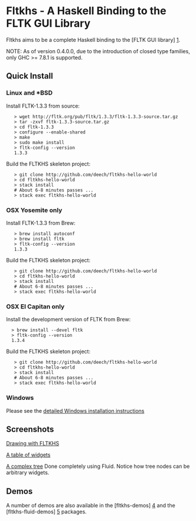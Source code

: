 Fltkhs - A Haskell Binding to the FLTK GUI Library
=============================================

Fltkhs aims to be a complete Haskell binding to the [FLTK GUI library] [1].

NOTE: As of version 0.4.0.0, due to the introduction of closed type families, only GHC >= 7.8.1 is supported.

Quick Install
-------------
### Linux and *BSD
Install FLTK-1.3.3 from source:

```
   > wget http://fltk.org/pub/fltk/1.3.3/fltk-1.3.3-source.tar.gz
   > tar -zxvf fltk-1.3.3-source.tar.gz
   > cd fltk-1.3.3
   > configure --enable-shared
   > make
   > sudo make install
   > fltk-config --version
   1.3.3
```

Build the FLTKHS skeleton project:

```
   > git clone http://github.com/deech/fltkhs-hello-world
   > cd fltkhs-hello-world
   > stack install
   # About 6-8 minutes passes ...
   > stack exec fltkhs-hello-world
```

### OSX Yosemite only

Install FLTK-1.3.3 from Brew:

```
   > brew install autoconf
   > brew install fltk
   > fltk-config --version
   1.3.3
```
Build the FLTKHS skeleton project:

```
   > git clone http://github.com/deech/fltkhs-hello-world
   > cd fltkhs-hello-world
   > stack install
   # About 6-8 minutes passes ...
   > stack exec fltkhs-hello-world
```

### OSX El Capitan only

Install the development version of FLTK from Brew:

```
  > brew install --devel fltk
  > fltk-config --version
  1.3.4
```
Build the FLTKHS skeleton project:

```
   > git clone http://github.com/deech/fltkhs-hello-world
   > cd fltkhs-hello-world
   > stack install
   # About 6-8 minutes passes ...
   > stack exec fltkhs-hello-world
```

### Windows

Please see the [detailed Windows installation instructions](http://hackage.haskell.org/package/fltkhs/docs/Graphics-UI-FLTK-LowLevel-FLTKHS.html#g:7)

Screenshots
-----------

[Drawing with FLTKHS](images/arc-windows.png)

[A table of widgets](images/widget-table-windows.png)

[A complex tree](images/tree-complex-windows.png) Done completely using Fluid. Notice how tree nodes can be arbitrary widgets.

Demos
-----
A number of demos are also available in the [fltkhs-demos] [4] and the [fltkhs-fluid-demos] [5] packages.

  [1]: http://www.fltk.org/index.php      "FLTK"
  [2]: http://www.fltk.org/software.php
  [3]: http://hackage.haskell.org/package/fltkhs/docs/Graphics-UI-FLTK-LowLevel-FLTKHS.html
  [4]: http://hackage.haskell.org/package/fltkhs-demos
  [5]: http://hackage.haskell.org/package/fltkhs-fluid-demos
